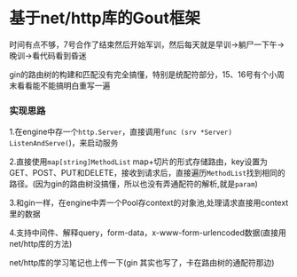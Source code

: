# 基于net/http库的Gout框架

时间有点不够，7号合作了结束然后开始军训，然后每天就是早训->躺尸一下午->晚训->看代码看到昏迷

gin的路由树的构建和匹配没有完全搞懂，特别是统配符部分，15、16号有个小周末看看能不能搞明白重写一遍

### 实现思路

1.在engine中存一个`http.Server`，直接调用`func (srv *Server) ListenAndServe(`)，来启动服务

2.直接使用`map[string]MethodList` map+切片的形式存储路由，key设置为GET、POST、PUT和DELETE，接收到请求后，直接遍历`MethodList`找到相同的路径。(因为gin的路由树没搞懂，所以也没有弄通配符的解析,就是`param`)

3.和gin一样，在engine中弄一个Pool存context的对象池,处理请求直接用context里的数据

4.支持中间件、解释query，form-data，x-www-form-urlencoded数据(直接用net/http库的方法)



net/http库的学习笔记也上传一下(gin 其实也写了，卡在路由树的通配符那边)

